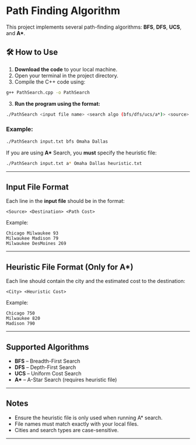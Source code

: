 # Path Finding Algorithm

This project implements several path-finding algorithms: **BFS**, **DFS**, **UCS**, and **A\***.

## 🛠️ How to Use

1. **Download the code** to your local machine.
2. Open your terminal in the project directory.
3. Compile the C++ code using:

```bash
g++ PathSearch.cpp -o PathSearch
```

3. **Run the program using the format:**

```bash
./PathSearch <input file name> <search algo (bfs/dfs/ucs/a*)> <source> <destination> *<heuristic file>
```

### Example:

```bash
./PathSearch input.txt bfs Omaha Dallas
```

If you are using **A\*** Search, you **must** specify the heuristic file:

```bash
./PathSearch input.txt a* Omaha Dallas heuristic.txt
```

---

## Input File Format

Each line in the **input file** should be in the format:

```
<Source> <Destination> <Path Cost>
```

Example:
```
Chicago Milwaukee 93
Milwaukee Madison 79
Milwaukee DesMoines 269
```

---

## Heuristic File Format (Only for A*)

Each line should contain the city and the estimated cost to the destination:

```
<City> <Heuristic Cost>
```

Example:
```
Chicago 750
Milwaukee 820
Madison 790
```

---

## Supported Algorithms

- **BFS** – Breadth-First Search
- **DFS** – Depth-First Search
- **UCS** – Uniform Cost Search
- **A\*** – A-Star Search (requires heuristic file)

---

## Notes

- Ensure the heuristic file is only used when running A* search.
- File names must match exactly with your local files.
- Cities and search types are case-sensitive.

---
